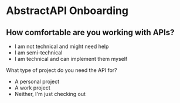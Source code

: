 # AbstractAPI Onboarding

## How comfortable are you working with APIs?

- I am not technical and might need help
- I am semi-technical
- I am technical and can implement them myself

What type of project do you need the API for?

- A personal project
- A work project
- Neither, I'm just checking out
